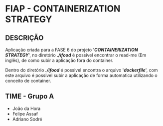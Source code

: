 # FIAP - CONTAINERIZATION STRATEGY

## DESCRIÇÃO

Aplicação criada para a FASE 6 do projeto '**_CONTAINERIZATION STRATEGY_**', no diretório **_./ifood_** é possivel encontrar o read-me (Em inglês), de como subir a aplicação fora do container.

Dentro do diretório **_./ifood_** é possivel encontra o arquivo '**_dockerfile_**', com este arquivo é possivel subir a aplicação de forma automatica utilizando o conceito de container.

## TIME - Grupo A

- João da Hora
- Felipe Assaf
- Adriano Sodré
